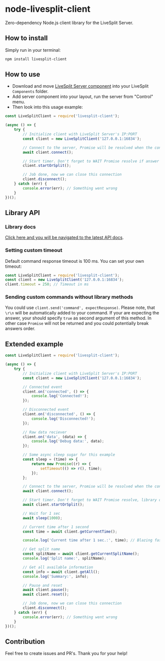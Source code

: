 # node-livesplit-client

Zero-dependency Node.js client library for the LiveSplit Server.

## How to install

Simply run in your terminal:

```sh
npm install livesplit-client
```

## How to use

* Download and move [LiveSplit Server component](https://github.com/LiveSplit/LiveSplit.Server) into your LiveSplit `Components` folder.
* Add server component into your layout, run the server from "Control" menu.
* Then look into this usage example:

```js
const LiveSplitClient = require('livesplit-client');

(async () => {
    try {
        // Initialize client with LiveSplit Server's IP:PORT
        const client = new LiveSplitClient('127.0.0.1:16834');

        // Connect to the server, Promise will be resolved when the connection will be succesfully established
        await client.connect();

        // Start timer. Don't forget to WAIT Promise resolve if answer is expected, library does not have any queue implementation!
        client.startOrSplit();

        // Job done, now we can close this connection
        client.disconnect();
    } catch (err) {
        console.error(err); // Something went wrong
    }
})();
```

## Library API

### Library docs

[Click here and you will be navigated to the latest API docs](https://github.com/satanch/node-livesplit-client/blob/main/API.md).

### Setting custom timeout

Default command response timeout is 100 ms. You can set your own timeout:

```js
const LiveSplitClient = require('livesplit-client');
const client = new LiveSplitClient('127.0.0.1:16834');
client.timeout = 250; // Timeout in ms
```

### Sending custom commands without library methods

You could use `client.send('command', expectResponse)`. Please note, that `\r\n` will be automatically added to your command.
If your are expecting the answer, your should specify `true` as second argument of this method. In other case `Promise` will not be returned and you could potentially break answers order.

## Extended example

```js
const LiveSplitClient = require('livesplit-client');

(async () => {
    try {
        // Initialize client with LiveSplit Server's IP:PORT
        const client = new LiveSplitClient('127.0.0.1:16834');

        // Connected event
        client.on('connected', () => {
            console.log('Connected!');
        });

        // Disconnected event
        client.on('disconnected', () => {
            console.log('Disconnected!');
        });

        // Raw data reciever
        client.on('data', (data) => {
            console.log('Debug data:', data);
        });

        // Some async sleep sugar for this example
        const sleep = (time) => {
            return new Promise((r) => {
                setTimeout(() => r(), time);
            });
        };

        // Connect to the server, Promise will be resolved when the connection will be succesfully established
        await client.connect();

        // Start timer. Don't forget to WAIT Promise resolve, library does not have any queue implementation!
        await client.startOrSplit();

        // Wait for 1 sec
        await sleep(1000);

        // Current time after 1 second
        const time = await client.getCurrentTime();

        console.log('Current time after 1 sec.:', time); // Blazing fast and accurate numbers

        // Get split name
        const splitName = await client.getCurrentSplitName();
        console.log('Split name:', splitName);

        // Get all available information
        const info = await client.getAll();
        console.log('Summary:', info);

        // Pause and reset
        await client.pause();
        await client.reset();

        // Job done, now we can close this connection
        client.disconnect();
    } catch (err) {
        console.error(err); // Something went wrong
    }
})();
```

## Contribution

Feel free to create issues and PR's. Thank you for your help!

